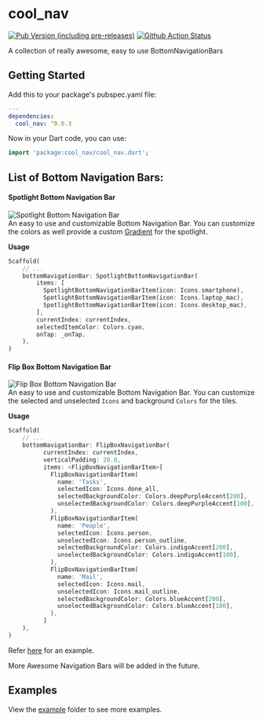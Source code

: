 # cool_nav

[![Pub Version (including pre-releases)](https://img.shields.io/pub/v/cool_nav?include_prereleases)](https://pub.dev/packages/cool_nav)
[![Github Action Status](https://github.com/masterashu/flutter_cool_nav/workflows/Dart%20CI/badge.svg)](https://github.com/masterashu/flutter_cool_nav/actions)

A collection of really awesome, easy to use BottomNavigationBars

## Getting Started

Add this to your package's pubspec.yaml file:

```yaml
---
dependencies:
  cool_nav: ^0.0.3
```

Now in your Dart code, you can use:

```dart
import 'package:cool_nav/cool_nav.dart';
```

## List of Bottom Navigation Bars:

#### Spotlight Bottom Navigation Bar

![Spotlight Bottom Navigation Bar](https://github.com/masterashu/flutter_cool_nav/blob/master/demo/spotlight_bottom_navigation_bar.gif?raw=true)  
An easy to use and customizable Bottom Navigation Bar. You can customize the
colors as well provide a custom [Gradient](https://api.flutter.dev/flutter/dart-ui/Gradient-class.html) for the spotlight.

**Usage**

```dart
Scaffold(
    // ...
    bottomNavigationBar: SpotlightBottomNavigationBar(
        items: [
          SpotlightBottomNavigationBarItem(icon: Icons.smartphone),
          SpotlightBottomNavigationBarItem(icon: Icons.laptop_mac),
          SpotlightBottomNavigationBarItem(icon: Icons.desktop_mac),
        ],
        currentIndex: currentIndex,
        selectedItemColor: Colors.cyan,
        onTap: _onTap,
    ),
)
```

#### Flip Box Bottom Navigation Bar

![Flip Box Bottom Navigation Bar](https://github.com/masterashu/flutter_cool_nav/blob/master/demo/flipbox_nav_bar.gif?raw=true)  
An easy to use and customizable Bottom Navigation Bar. You can customize the selected and unselected `Icons` and background `Colors` for the tiles.

**Usage**

```dart
Scaffold(
    // ...
    bottomNavigationBar: FlipBoxNavigationBar(
          currentIndex: currentIndex,
          verticalPadding: 20.0,
          items: <FlipBoxNavigationBarItem>[
            FlipBoxNavigationBarItem(
              name: 'Tasks',
              selectedIcon: Icons.done_all,
              selectedBackgroundColor: Colors.deepPurpleAccent[200],
              unselectedBackgroundColor: Colors.deepPurpleAccent[100],
            ),
            FlipBoxNavigationBarItem(
              name: 'People',
              selectedIcon: Icons.person,
              unselectedIcon: Icons.person_outline,
              selectedBackgroundColor: Colors.indigoAccent[200],
              unselectedBackgroundColor: Colors.indigoAccent[100],
            ),
            FlipBoxNavigationBarItem(
              name: 'Mail',
              selectedIcon: Icons.mail,
              unselectedIcon: Icons.mail_outline,
              selectedBackgroundColor: Colors.blueAccent[200],
              unselectedBackgroundColor: Colors.blueAccent[100],
            ),
          ]
    ),
)
```

Refer [here](https://github.com/masterashu/flutter_cool_nav/blob/master/example/lib/flipbox_nav_bar.dart) for an example.

More Awesome Navigation Bars will be added in the future.

## Examples

View the [example](https://github.com/masterashu/flutter_cool_nav/tree/master/example) folder to see more examples.
